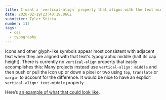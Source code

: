 ```yaml
---
title: I want a `vertical-align` property that aligns with the text middle
date: 2020-02-19T23:40:19.066Z
submitter: Tyler Sticka
number: 113
tags:
  - css
  - typography
---
```

Icons and other glyph-like symbols appear most consistent with adjacent text when they are aligned with that text's typographic middle (half its cap height). There is currently no `vertical-align` property that easily accomplishes this: Many projects instead use `vertical-align: middle` and then push or pull the icon up or down a pixel or two using `top`, `translate` or `margin` to account for the difference. It would be nice to have an explicit `vertical-align: text-middle` property.

Here’s [an example of what that could look like](https://cloudfour.com/thinks/some-imaginary-css/#align-to-typeface-median).
